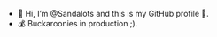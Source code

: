- 👋 Hi, I’m @Sandalots and this is my GitHub profile 🥇.
- 💰 Buckaroonies in production ;).


<!---
Sandalots/Sandalots is a ✨ special ✨ repository because its `README.md` (this file) appears on your GitHub profile.
You can click the Preview link to take a look at your changes.
--->

